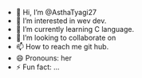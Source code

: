 - 👋 Hi, I’m @AsthaTyagi27
- 👀 I’m interested in wev dev.
- 🌱 I’m currently learning C language.
- 💞️ I’m looking to collaborate on 
- 📫 How to reach me git hub.
- 😄 Pronouns: her
- ⚡ Fun fact: ...

<!---
AsthaTyagi27/AsthaTyagi27 is a ✨ special ✨ repository because its `README.md` (this file) appears on your GitHub profile.
You can click the Preview link to take a look at your changes.
--->
